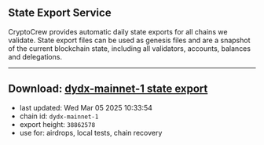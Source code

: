 ## State Export Service
CryptoCrew provides automatic daily state exports for all chains we validate. State export files can be used as genesis files and are a snapshot of the current blockchain state, including all validators, accounts, balances and delegations.

---
**Download: [dydx-mainnet-1 state export](https://dl-tyo.ccvalidators.com/SERVICE/dydx/dydx-mainnet-1_export_38862578.json)**
---

- last updated: Wed Mar 05 2025 10:33:54
- chain id: `dydx-mainnet-1`
- export height: `38862578`
- use for: airdrops, local tests, chain recovery
